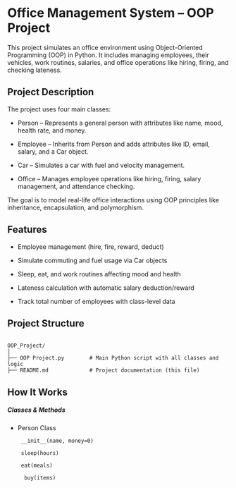 # Office Management System – OOP Project

This project simulates an office environment using Object-Oriented Programming (OOP) in Python. It includes managing employees, their vehicles, work routines, salaries, and office operations like hiring, firing, and checking lateness.

## Project Description

The project uses four main classes:

  - Person – Represents a general person with attributes like name, mood, health rate, and money.

  - Employee – Inherits from Person and adds attributes like ID, email, salary, and a Car object.

  - Car – Simulates a car with fuel and velocity management.

  - Office – Manages employee operations like hiring, firing, salary management, and attendance checking.

The goal is to model real-life office interactions using OOP principles like inheritance, encapsulation, and polymorphism.

## Features

 - Employee management (hire, fire, reward, deduct)

 - Simulate commuting and fuel usage via Car objects

 - Sleep, eat, and work routines affecting mood and health

 - Lateness calculation with automatic salary deduction/reward

 - Track total number of employees with class-level data

## Project Structure

```

OOP_Project/
│
├── OOP Project.py        # Main Python script with all classes and logic
├── README.md             # Project documentation (this file)

```



## How It Works
  ##### Classes & Methods

- Person Class
   ```
    __init__(name, money=0)
   ```

   ```
    sleep(hours)
   ```
   ```
    eat(meals)
  ```

  ```
    buy(items)
  ```

